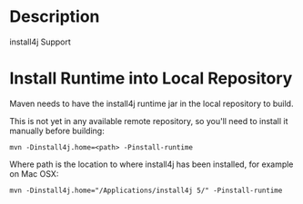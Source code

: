 <!--

    Copyright (c) 2012-present Sonatype, Inc. All rights reserved.

    This program is licensed to you under the Apache License Version 2.0,
    and you may not use this file except in compliance with the Apache License Version 2.0.
    You may obtain a copy of the Apache License Version 2.0 at http://www.apache.org/licenses/LICENSE-2.0.

    Unless required by applicable law or agreed to in writing,
    software distributed under the Apache License Version 2.0 is distributed on an
    "AS IS" BASIS, WITHOUT WARRANTIES OR CONDITIONS OF ANY KIND, either express or implied.
    See the Apache License Version 2.0 for the specific language governing permissions and limitations there under.

-->
# Description

install4j Support

# Install Runtime into Local Repository

Maven needs to have the install4j runtime jar in the local repository to build.

This is not yet in any available remote repository, so you'll need to install it manually before building:

    mvn -Dinstall4j.home=<path> -Pinstall-runtime

Where path is the location to where install4j has been installed, for example on Mac OSX:

    mvn -Dinstall4j.home="/Applications/install4j 5/" -Pinstall-runtime
